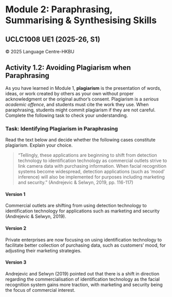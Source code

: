 # Module 2: Paraphrasing, Summarising & Synthesising Skills
## UCLC1008 UE1 (2025-26, S1)

© 2025 Language Centre-HKBU

## Activity 1.2: Avoiding Plagiarism when Paraphrasing

As you have learned in Module 1, **plagiarism** is the presentation of words, ideas, or work created by others as your own without proper acknowledgment or the original author’s consent. Plagiarism is a *serious academic offence*, and students must cite the work they use. When paraphrasing, students might commit plagiarism if they are not careful. Complete the following task to check your understanding.

### Task: Identifying Plagiarism in Paraphrasing

Read the text below and decide whether the following cases constitute plagiarism. Explain your choice.

> “Tellingly, these applications are beginning to shift from detection technology to identification technology as commercial outlets strive to link camera data with purchasing information. When facial recognition systems become widespread, detection applications (such as ‘mood’ inference) will also be implemented for purposes including marketing and security.” (Andrejevic & Selwyn, 2019, pp. 116-117)

#### Version 1
Commercial outlets are shifting from using detection technology to identification technology for applications such as marketing and security (Andrejevic & Selwyn, 2019).

#### Version 2
Private enterprises are now focusing on using identification technology to facilitate better collection of purchasing data, such as customers’ mood, for adjusting their marketing strategies.

#### Version 3
Andrejevic and Selwyn (2019) pointed out that there is a shift in direction regarding the commercialisation of identification technology as the facial recognition system gains more traction, with marketing and security being the focus of commercial interest.